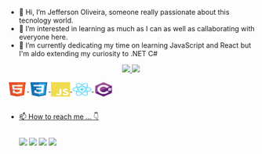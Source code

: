 - 👋 Hi, I’m Jefferson Oliveira, someone really passionate about this tecnology world.
- 👀 I’m interested in learning as much as I can as well as callaborating with everyone here.
- 🌱 I’m currently dedicating my time on learning JavaScript and React but I'm aldo extending my curiosity to .NET C#<br>
<div align="center">
<a href="https://github.com/itsJeffOliveira">
<img height="180em" src="https://github-readme-stats.vercel.app/api?username=itsJeffOliveira&show_icons=true&theme=dark&include_all_commits=true&count_private=true"/>
<img height="180em" src="https://github-readme-stats.vercel.app/api/top-langs/?username=itsJeffOliveira&layout=compact&langs_count=7&theme=dark"/>
</div>
<div style="display: inline_block"><br>
  <img align="center" alt="Jeff-HTML" height="30" width="40" src="https://raw.githubusercontent.com/devicons/devicon/master/icons/html5/html5-original.svg">
  <img align="center" alt="Jeff-CSS" height="30" width="40" src="https://raw.githubusercontent.com/devicons/devicon/master/icons/css3/css3-original.svg">
  <img align="center" alt="Jeff-Js" height="30" width="40" src="https://raw.githubusercontent.com/devicons/devicon/master/icons/javascript/javascript-plain.svg">
  <img align="center" alt="Jeff-React" height="30" width="40" src="https://raw.githubusercontent.com/devicons/devicon/master/icons/react/react-original.svg">
  <img align="center" alt="Jeff-Csharp" height="30" width="40" src="https://raw.githubusercontent.com/devicons/devicon/master/icons/csharp/csharp-original.svg">
</div><br>
  
- 📫 How to reach me ... 👇
  
  ##
  <div> 
  <a href="https://instagram.com/itsJeffOliveiraa" target="_blank"><img src="https://img.shields.io/badge/-Instagram-%23E4405F?style=for-the-badge&logo=instagram&logoColor=white" target="_blank"></a>
  <a href="https://discord.gg/Jefferson Oliveira#4030" target="_blank"><img src="https://img.shields.io/badge/Discord-7289DA?style=for-the-badge&logo=discord&logoColor=white" target="_blank"></a> 
  <a href = "mailto:jefferson.rso.91@gmail.com"><img src="https://img.shields.io/badge/-Gmail-%23333?style=for-the-badge&logo=gmail&logoColor=white" target="_blank"></a>
  <a href="https://www.linkedin.com/in/jefferson-oliveira-7b9580171/" target="_blank"><img src="https://img.shields.io/badge/-LinkedIn-%230077B5?style=for-the-badge&logo=linkedin&logoColor=white" target="_blank"></a> 
</div>

